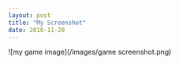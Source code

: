 ```yaml
---
layout: post
title: "My Screenshot"
date: 2018-11-20
---
```



![my game image](/images/game screenshot.png)
